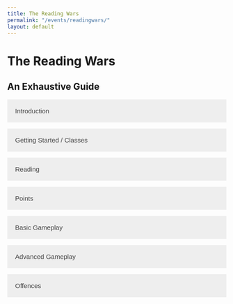 ```yaml
---
title: The Reading Wars
permalink: "/events/readingwars/"
layout: default
---
```


<style>
.accordion {
  background-color: #eee;
  color: #444;
  cursor: pointer;
  padding: 18px;
  width: 100%;
  border: none;
  text-align: left;
  outline: none;
  font-size: 15px;
  transition: 0.4s;
}

.active, .accordion:hover {
  background-color: #ccc; 
}

.panel {
  padding: 0 18px;
  display: none;
  background-color: white;
  overflow: hidden;
}
</style>

<h1>The Reading Wars</h1>
<h2>An Exhaustive Guide</h2>

<button class="accordion">Introduction</button>
<div class="panel">
  <p>The Reading Wars is a competitive event, a dramatic clash between three teams over the title of Reading Champions. For ever 15 minutes of uninterrupted reading you complete, you earn 50 points for your team and a coin with which you can attack the other teams! At the end of the month, whichever team has the most points is the winner!</p>
  <p>This event will motivate you to read more, along with create a fun and competitive environment for you to see who is the victor. The winning team will get special recognition with a permanent role detailing your winning status of the Reading Wars, along with bookmarks.</p>
  <p>The event goes for the duration of October ever year, and is a great way to come together with (or against) friends to battle for supremacy.</p>
</div>


<div onload="accordionsetup()">
  <button class="accordion">Getting Started / Classes</button>
  <div class="panel">
    <p>To begin, you need to join. You can choose a class which will give you certain perks, and the bot will put you on a team that you fight alongside. You can always change your class later if you like. Here's a list of the classes:</p>
    <ul>
    <li><b>Knight</b> Has an increased chance of a successful attack.</li>
  <li><b>Stonemason</b> Can build walls to take six hits (instead of four).</li>
  <li><b>Thief</b> Has a chance to steal back a coin when using any move that takes coins.</li>
  <li><b>Joker</b> Has some aspects of all classes. Slight chance to steal back coin when using b-bomb, a slightly increased chance of a successful attack, can build the walls to take four hits for only one coin (sometimes) and has a chance to get a bonus when trading in coins.</li>
  </ul>
  </div>

  <button class="accordion">Reading</button>
  <div class="panel">
    <p>To do the commands you need coins. One coin can be gotten through 15 minutes of dedicated reading (you <em>must</em> set a timer). Then, log it by using the `b-read` command. You can set a timer for 30 minutes and log two at once, too, by using `b-read 2`. Reading will also give you 50 bonus points.</p>
  </div>

  <button class="accordion">Points</button>
  <div class="panel">
    <p>Points are how you win! The points you earn show on your whole team, and the smarter you are with your coins the more points you can earn! There isn't an individual leaderboard to prevent teams from becoming battles within themselves, but you can always check the team leaderboard by using the `b-leaderboard` command.</p>
  </div>

  <button class="accordion">Basic Gameplay</button>
  <div class="panel">
    <p>Make sure you have enough coins for each of these moves! Check how much they cost by running `b-help &lt;command&gt;`, for instance `b-help attack`. This will give you some basic info about the command as well as how much it costs. Play however you like, and however your reading schedule allows!</p>
   <p>Attacking and defending your team is the main way to earn (or protect) points. Attacking is blocked by walls, although if there are no walls you will earn about 800 points (as long as the attack succeeds. There is a chance an attack will fail even if there are no walls, although you can minimize this by being a knight.) If there are walls, you can bomb the team. This is a much more economic way to break the other team's walls, although it earns no points and has a short cooldown of one minute.</p>
   <p>Building can protect you against attacks. Stonemasons have the advantage here, and can build the walls to take 6 hits rather than 4 for the same cost of 2 coins. There is a cooldown of 5 minutes. Be sure your walls are at full health if you're not being attacked!</p>
   <p>Trading points in can earn you 100 points per coin, which is less than the potential for attack but there is no way it can fail. This is a safer way to play, but earns you less overall.</p>
  </div>

  <button class="accordion">Advanced Gameplay</button>
  <div class="panel">
    <p>Many commands are easily overlooked but when utilized properly grant massive boons to the team. Here is a list:</p>
    <ul>
      <li><b>b-transfer</b> `b-transfer &lt;user | "team"&gt; &lt;coins&gt;` This command lets you send coins to another user on your team or to your team's stash for whenever anyone needs coins. Use it effectively to give your team members coins when they need them, even if you're offline.</li>
      <li><b>b-withdraw</b> `b-withdraw &lt;amount of coins&gt;` Will withdraw coins from your team stash. Use sparingly in case others need some in the future!</li>
    </ul>
    <p>These two commands, along with a strategy the entire team can get behind and ensuring everyone knows the basic commands well, will give your team the upper hand when playing. But make sure you're reading! For all the commands, none of them work without coins.</p>
  </div>

  <button class="accordion">Offences</button>
  <div class="panel">
    <p>Be sure to play within the rules. Keep things fair so that people can enjoy the game, meaning you can enjoy the game. If you break these rules, you may be banned from the event.</p>
    <ul>
      <li>Leaving and rejoining to try and join a specific team.</li>
      <li>Spamming read command or using it if you haven't actually read.</li>
      <li>Being toxic towards other teams.</li>
      <li>Trying to harm your own team.</li>
    </ul>
  </div>
</div>


<script>
  function accordionsetup() {
    var acc = document.getElementsByClassName("accordion");
    var i;

    for (i = 0; i < acc.length; i++) {
      acc[i].addEventListener("click", function() {
        this.classList.toggle("active");
        var panel = this.nextElementSibling;
        if (panel.style.display === "block") {
          panel.style.display = "none";
        } else {
          panel.style.display = "block";
        }
      });
    }
  }
</script>
